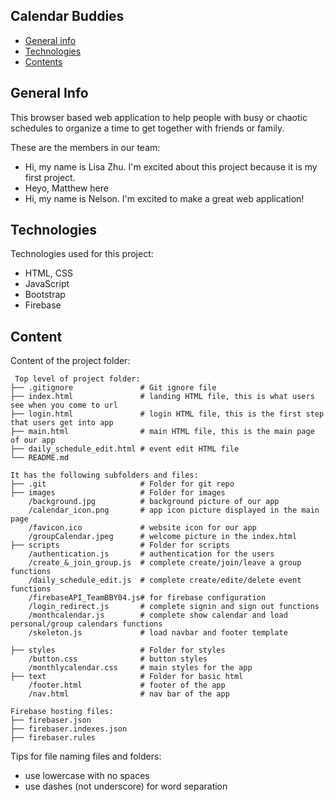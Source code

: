 ## Calendar Buddies

* [General info](#general-info)
* [Technologies](#technologies)
* [Contents](#content)

## General Info
This browser based web application to help people with busy or chaotic schedules to organize a time to get together with friends or family. 

These are the members in our team: 
* Hi, my name is Lisa Zhu. I'm excited about this project because it is my first project.
* Heyo, Matthew here
* Hi, my name is Nelson. I'm excited to make a great web application!

## Technologies
Technologies used for this project:
* HTML, CSS
* JavaScript
* Bootstrap 
* Firebase
	
## Content
Content of the project folder:

```
 Top level of project folder: 
├── .gitignore               # Git ignore file
├── index.html               # landing HTML file, this is what users see when you come to url
├── login.html               # login HTML file, this is the first step that users get into app
├── main.html                # main HTML file, this is the main page of our app
├── daily_schedule_edit.html # event edit HTML file
└── README.md

It has the following subfolders and files:
├── .git                     # Folder for git repo
├── images                   # Folder for images
    /background.jpg          # background picture of our app
    /calendar_icon.png       # app icon picture displayed in the main page
    /favicon.ico             # website icon for our app
    /groupCalendar.jpeg      # welcome picture in the index.html
├── scripts                  # Folder for scripts
    /authentication.js       # authentication for the users
    /create_&_join_group.js  # complete create/join/leave a group functions
    /daily_schedule_edit.js  # complete create/edite/delete event functions
    /firebaseAPI_TeamBBY04.js# for firebase configuration
    /login_redirect.js       # complete signin and sign out functions
    /monthcalendar.js        # complete show calendar and load personal/group calendars functions
    /skeleton.js             # load navbar and footer template
    
├── styles                   # Folder for styles
    /button.css              # button styles
    /monthlycalendar.css     # main styles for the app
├── text                     # Folder for basic html
    /footer.html             # footer of the app
    /nav.html                # nav bar of the app

Firebase hosting files: 
├── firebaser.json
├── firebaser.indexes.json
├── firebaser.rules
```

Tips for file naming files and folders:
* use lowercase with no spaces
* use dashes (not underscore) for word separation

